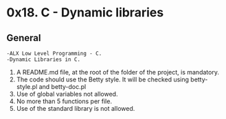 # 0x18. C - Dynamic libraries #

## General

	-ALX Low Level Programming - C.
	-Dynamic Libraries in C.

1. A README.md file, at the root of the folder of the project, is mandatory.
2. The code should use the Betty style. It will be checked using betty-style.pl and betty-doc.pl
3. Use of global variables not allowed.
4. No more than 5 functions per file.
5. Use of the standard library is not allowed.
